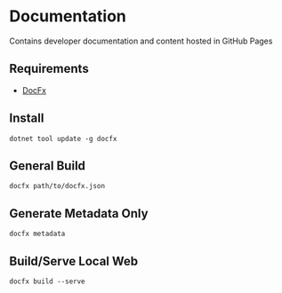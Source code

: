 # Documentation

Contains developer documentation and content hosted in GitHub Pages

## Requirements

- [DocFx](https://dotnet.github.io/docfx/)

## Install

`dotnet tool update -g docfx`

## General Build

`docfx path/to/docfx.json`

## Generate Metadata Only

`docfx metadata`

## Build/Serve Local Web

`docfx build --serve`
